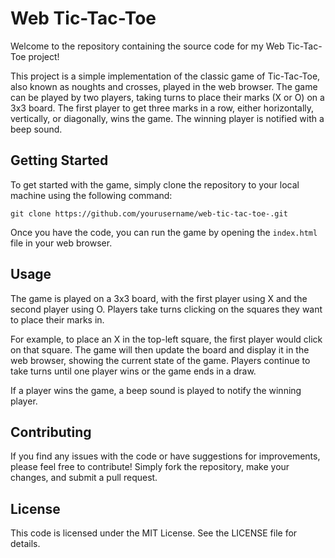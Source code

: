# Web Tic-Tac-Toe

Welcome to the repository containing the source code for my Web Tic-Tac-Toe project!

This project is a simple implementation of the classic game of Tic-Tac-Toe, also known as noughts and crosses, played in the web browser. The game can be played by two players, taking turns to place their marks (X or O) on a 3x3 board. The first player to get three marks in a row, either horizontally, vertically, or diagonally, wins the game. The winning player is notified with a beep sound.

## Getting Started

To get started with the game, simply clone the repository to your local machine using the following command:

```
git clone https://github.com/yourusername/web-tic-tac-toe-.git
```

Once you have the code, you can run the game by opening the `index.html` file in your web browser.

## Usage

The game is played on a 3x3 board, with the first player using X and the second player using O. Players take turns clicking on the squares they want to place their marks in.

For example, to place an X in the top-left square, the first player would click on that square. The game will then update the board and display it in the web browser, showing the current state of the game. Players continue to take turns until one player wins or the game ends in a draw.

If a player wins the game, a beep sound is played to notify the winning player.

## Contributing

If you find any issues with the code or have suggestions for improvements, please feel free to contribute! Simply fork the repository, make your changes, and submit a pull request.

## License

This code is licensed under the MIT License. See the LICENSE file for details.
